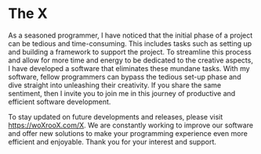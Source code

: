# The X

As a seasoned programmer, I have noticed that the initial phase of a project can be tedious and time-consuming. This includes tasks such as setting up and building a framework to support the project. To streamline this process and allow for more time and energy to be dedicated to the creative aspects, I have developed a software that eliminates these mundane tasks. With my software, fellow programmers can bypass the tedious set-up phase and dive straight into unleashing their creativity. If you share the same sentiment, then I invite you to join me in this journey of productive and efficient software development.

To stay updated on future developments and releases, please visit https://woXrooX.com/X. We are constantly working to improve our software and offer new solutions to make your programming experience even more efficient and enjoyable. Thank you for your interest and support.
